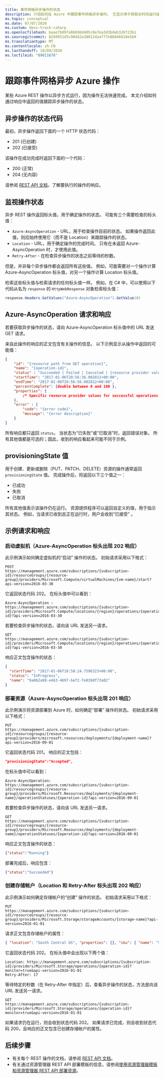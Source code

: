 ```yaml
---
title: 事件网格异步操作的状态
description: 介绍如何在 Azure 中跟踪事件网格异步操作。 它显示用于获取长时间运行操作的状态的值。
ms.topic: conceptual
ms.date: 07/07/2020
ms.custom: devx-track-csharp
ms.openlocfilehash: baae7b097a0b696d405c0e7ea3d3bdeb326f23b1
ms.sourcegitcommit: 829d951d5c90442a38012daaf77e86046018e5b9
ms.translationtype: MT
ms.contentlocale: zh-CN
ms.lasthandoff: 10/09/2020
ms.locfileid: "89011678"
---
```

# <a name="track-event-grid-asynchronous-azure-operations"></a>跟踪事件网格异步 Azure 操作
某些 Azure REST 操作以异步方式运行，因为操作无法快速完成。 本文介绍如何通过响应中返回的值跟踪异步操作的状态。  

## <a name="status-codes-for-asynchronous-operations"></a>异步操作的状态代码
最初，异步操作返回下面的一个 HTTP 状态代码：

* 201 (已创建)
* 202 (已接受) 

该操作在成功完成时返回下面的一个代码：

* 200 (正常)
* 204 (无内容) 

请参阅 [REST API 文档](/rest/api/)，了解要执行的操作的响应。

## <a name="monitor-status-of-operation"></a>监视操作状态
异步 REST 操作返回标头值，用于确定操作的状态。 可能有三个需要检查的标头值：

* `Azure-AsyncOperation` - URL，用于检查操作目前的状态。 如果操作返回此值，则应始终使用它（而不是 Location）来跟踪操作的状态。
* `Location` - URL，用于确定操作的完成时间。 只有在未返回 Azure-AsyncOperation 时，才使用此值。
* `Retry-After` - 在检查异步操作的状态之前等待的秒数。

但是，并非每个异步操作都会返回所有这些值。 例如，可能需要对一个操作计算 Azure-AsyncOperation 标头值，对另一个操作计算 Location 标头值。 

检索这些标头值与检索请求的任何标头值一样。 例如，在 C# 中，可以使用以下代码从名为 `response` 的 `HttpWebResponse` 对象检索标头值：

```cs
response.Headers.GetValues("Azure-AsyncOperation").GetValue(0)
```

## <a name="azure-asyncoperation-request-and-response"></a>Azure-AsyncOperation 请求和响应

若要获取异步操作的状态，请向 Azure-AsyncOperation 标头值中的 URL 发送 GET 请求。

来自此操作的响应的正文包含有关操作的信息。 以下示例显示从操作中返回的可能值：

```json
{
    "id": "{resource path from GET operation}",
    "name": "{operation-id}", 
    "status" : "Succeeded | Failed | Canceled | {resource provider values}", 
    "startTime": "2017-01-06T20:56:36.002812+00:00",
    "endTime": "2017-01-06T20:56:56.002812+00:00",
    "percentComplete": {double between 0 and 100 },
    "properties": {
        /* Specific resource provider values for successful operations */
    },
    "error" : { 
        "code": "{error code}",  
        "message": "{error description}" 
    }
}
```

所有响应都只返回 `status`。 当状态为“已失败”或“已取消”时，返回错误对象。 所有其他值都是可选的；因此，收到的响应看起来可能不同于示例。

## <a name="provisioningstate-values"></a>provisioningState 值

用于创建、更新或删除（PUT、PATCH、DELETE）资源的操作通常返回 `provisioningState` 值。 完成操作后，将返回以下三个值之一： 

* 已成功
* 失败
* 已取消

所有其他值表示该操作仍在运行。 资源提供程序可以返回自定义的值，用于指示其状态。 例如，当请求已收到且正在运行时，用户会收到“已接受”  。


## <a name="example-requests-and-responses"></a>示例请求和响应

### <a name="start-virtual-machine-202-with-azure-asyncoperation"></a>启动虚拟机（Azure-AsyncOperation 标头出现 202 响应）
此示例演示如何确定虚拟机的“启动”  操作的状态。 初始请求采用以下格式：

```HTTP
POST 
https://management.azure.com/subscriptions/{subscription-id}/resourceGroups/{resource-group}/providers/Microsoft.Compute/virtualMachines/{vm-name}/start?api-version=2016-03-30
```

它返回状态代码 202。 在标头值中可以看到：

```HTTP
Azure-AsyncOperation : https://management.azure.com/subscriptions/{subscription-id}/providers/Microsoft.Compute/locations/{region}/operations/{operation-id}?api-version=2016-03-30
```

若要检查异步操作的状态，请向该 URL 发送另一请求。

```HTTP
GET 
https://management.azure.com/subscriptions/{subscription-id}/providers/Microsoft.Compute/locations/{region}/operations/{operation-id}?api-version=2016-03-30
```

响应正文包含操作的状态：

```json
{
  "startTime": "2017-01-06T18:58:24.7596323+00:00",
  "status": "InProgress",
  "name": "9a062a88-e463-4697-bef2-fe039df73a02"
}
```

### <a name="deploy-resources-201-with-azure-asyncoperation"></a>部署资源（Azure-AsyncOperation 标头出现 201 响应）

此示例演示将资源部署到 Azure 时，如何确定“部署”  操作的状态。 初始请求采用以下格式：

```HTTP
PUT
https://management.azure.com/subscriptions/{subscription-id}/resourcegroups/{resource-group}/providers/microsoft.resources/deployments/{deployment-name}?api-version=2016-09-01
```

它返回状态代码 201。 响应的正文包括：

```json
"provisioningState":"Accepted",
```

在标头值中可以看到：

```HTTP
Azure-AsyncOperation: https://management.azure.com/subscriptions/{subscription-id}/resourcegroups/{resource-group}/providers/Microsoft.Resources/deployments/{deployment-name}/operationStatuses/{operation-id}?api-version=2016-09-01
```

若要检查异步操作的状态，请向该 URL 发送另一请求。

```HTTP
GET 
https://management.azure.com/subscriptions/{subscription-id}/resourcegroups/{resource-group}/providers/Microsoft.Resources/deployments/{deployment-name}/operationStatuses/{operation-id}?api-version=2016-09-01
```

响应正文包含操作的状态：

```json
{"status":"Running"}
```

部署完成后，响应包含：

```json
{"status":"Succeeded"}
```

### <a name="create-storage-account-202-with-location-and-retry-after"></a>创建存储帐户（Location 和 Retry-After 标头出现 202 响应）

此示例演示如何确定存储帐户的“创建”  操作的状态。 初始请求采用以下格式：

```HTTP
PUT
https://management.azure.com/subscriptions/{subscription-id}/resourceGroups/{resource-group}/providers/Microsoft.Storage/storageAccounts/{storage-name}?api-version=2016-01-01
```

请求正文包含存储帐户的属性：

```json
{ "location": "South Central US", "properties": {}, "sku": { "name": "Standard_LRS" }, "kind": "Storage" }
```

它返回状态代码 202。 在标头值中会出现以下两个值：

```HTTP
Location: https://management.azure.com/subscriptions/{subscription-id}/providers/Microsoft.Storage/operations/{operation-id}?monitor=true&api-version=2016-01-01
Retry-After: 17
```

等待特定的秒数（在 Retry-After 中指定）后，查看异步操作的状态，方法是向该 URL 发送另一请求。

```HTTP
GET 
https://management.azure.com/subscriptions/{subscription-id}/providers/Microsoft.Storage/operations/{operation-id}?monitor=true&api-version=2016-01-01
```

如果请求仍在运行，则会收到状态代码 202。 如果请求已完成，则会收到状态代码 200，且响应的正文包含已创建存储帐户的属性。

## <a name="next-steps"></a>后续步骤

* 有关每个 REST 操作的文档，请参阅 [REST API 文档](/rest/api/)。
* 有关通过资源管理器 REST API 部署模板的信息，请参阅[使用资源管理器模板和资源管理器 REST API 部署资源](../azure-resource-manager/templates/deploy-rest.md)。